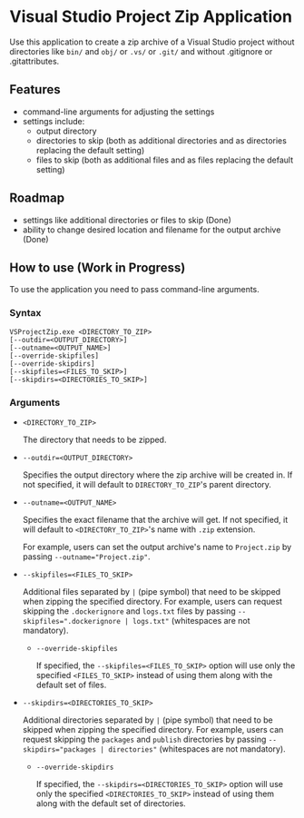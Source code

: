 # Visual Studio Project Zip Application

Use this application to create a zip archive of a Visual Studio project without directories like `bin/` and `obj/` or `.vs/` or `.git/` and without .gitignore or .gitattributes.

## Features

* command-line arguments for adjusting the settings
* settings include:
	* output directory
	* directories to skip (both as additional directories and as directories replacing the default setting)
	* files to skip (both as additional files and as files replacing the default setting)

## Roadmap

* settings like additional directories or files to skip (Done)
* ability to change desired location and filename for the output archive (Done)

## How to use (Work in Progress)

To use the application you need to pass command-line arguments.

### Syntax

```shell
VSProjectZip.exe <DIRECTORY_TO_ZIP>
[--outdir=<OUTPUT_DIRECTORY>]
[--outname=<OUTPUT_NAME>]
[--override-skipfiles]
[--override-skipdirs]
[--skipfiles=<FILES_TO_SKIP>]
[--skipdirs=<DIRECTORIES_TO_SKIP>]
```

### Arguments

* `<DIRECTORY_TO_ZIP>`

	The directory that needs to be zipped.

* `--outdir=<OUTPUT_DIRECTORY>`

	Specifies the output directory where the zip archive will be created in. If not specified, it will default to `DIRECTORY_TO_ZIP`'s parent directory.

* `--outname=<OUTPUT_NAME>`
	
	Specifies the exact filename that the archive will get. If not specified, it will default to `<DIRECTORY_TO_ZIP>`'s name with `.zip` extension.

	For example, users can set the output archive's name to `Project.zip` by passing `--outname="Project.zip"`.

* `--skipfiles=<FILES_TO_SKIP>`

	Additional files separated by `|` (pipe symbol) that need to be skipped when zipping the specified directory. For example, users can request skipping the `.dockerignore` and `logs.txt` files by passing `--skipfiles=".dockerignore | logs.txt"` (whitespaces are not mandatory).

	* `--override-skipfiles`

		If specified, the `--skipfiles=<FILES_TO_SKIP>` option will use only the specified `<FILES_TO_SKIP>` instead of using them along with the default set of files.

* `--skipdirs=<DIRECTORIES_TO_SKIP>`

	Additional directories separated by `|` (pipe symbol) that need to be skipped when zipping the specified directory. For example, users can request skipping the `packages` and `publish` directories by passing `--skipdirs="packages | directories"` (whitespaces are not mandatory).

	* `--override-skipdirs`

		If specified, the `--skipdirs=<DIRECTORIES_TO_SKIP>` option will use only the specified `<DIRECTORIES_TO_SKIP>` instead of using them along with the default set of directories.

